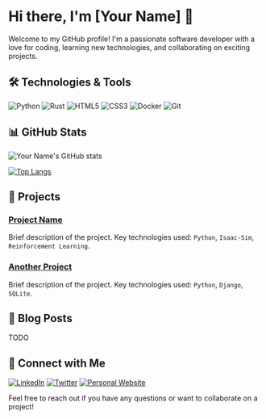 # Hi there, I'm [Your Name] 👋

Welcome to my GitHub profile! I'm a passionate software developer with a love for coding, learning new technologies, and collaborating on exciting projects.

## 🛠️ Technologies & Tools

![Python](https://img.shields.io/badge/-Python-3776AB?style=flat&logo=python&logoColor=white)
![Rust](https://img.shields.io/badge/-Java-007396?style=flat&logo=java&logoColor=white)
![HTML5](https://img.shields.io/badge/-HTML5-E34F26?style=flat&logo=html5&logoColor=white)
![CSS3](https://img.shields.io/badge/-CSS3-1572B6?style=flat&logo=css3&logoColor=white)
![Docker](https://img.shields.io/badge/-Docker-2496ED?style=flat&logo=docker&logoColor=white)
![Git](https://img.shields.io/badge/-Git-F05032?style=flat&logo=git&logoColor=white)

## 📊 GitHub Stats

![Your Name's GitHub stats]([https://github-readme-stats.vercel.app/api?username=yourusername&show_icons=true&theme=radical](https://github-readme-stats.vercel.app/api?username=yourusername&show_icons=true&theme=radical))

[![Top Langs](https://github-readme-stats.vercel.app/api/top-langs/?username=yourusername&layout=compact&theme=radical)](https://github.com/anuraghazra/github-readme-stats)

## 🚀 Projects

### [Project Name](https://github.com/yourusername/project-name)
Brief description of the project. Key technologies used: `Python`, `Isaac-Sim`, `Reinforcement Learning`.

### [Another Project](https://github.com/yourusername/another-project)
Brief description of the project. Key technologies used: `Python`, `Django`, `SQLite`.

## 📝 Blog Posts

<!-- BLOG-POST-LIST:START -->
TODO
<!-- BLOG-POST-LIST:END -->

## 🤝 Connect with Me

[![LinkedIn](https://img.shields.io/badge/-LinkedIn-0077B5?style=flat&logo=linkedin&logoColor=white)](https://www.linkedin.com/in/yourprofile/)
[![Twitter](https://img.shields.io/badge/-Twitter-1DA1F2?style=flat&logo=twitter&logoColor=white)](https://twitter.com/yourhandle)
[![Personal Website](https://img.shields.io/badge/-Website-000000?style=flat&logo=About.me&logoColor=white)](https://yourwebsite.com)

Feel free to reach out if you have any questions or want to collaborate on a project!

